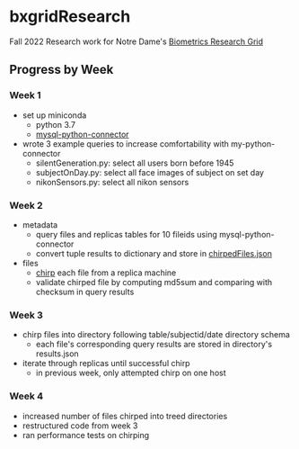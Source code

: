 # bxgridResearch
Fall 2022 Research work for Notre Dame's [Biometrics Research Grid](https://bxgrid.cse.nd.edu/browse.php)
## Progress by Week
### Week 1
- set up miniconda
  - python 3.7
  - [mysql-python-connector](https://dev.mysql.com/doc/connector-python/en/connector-python-example-connecting.html)
- wrote 3 example queries to increase comfortability with my-python-connector
  - silentGeneration.py: select all users born before 1945
  - subjectOnDay.py: select all face images of subject on set day
  - nikonSensors.py: select all nikon sensors
### Week 2
- metadata
  - query files and replicas tables for 10 fileids using mysql-python-connector
  - convert tuple results to dictionary and store in [chirpedFiles.json](https://github.com/lbraby/bxgridResearch/blob/main/Week02_chirpingFiles/chirpedFiles.json)
- files
  - [chirp](https://cctools.readthedocs.io/en/stable/chirp/) each file from a replica machine
  - validate chirped file by computing md5sum and comparing with checksum in query results
### Week 3
- chirp files into directory following table/subjectid/date directory schema
  - each file's corresponding query results are stored in directory's results.json
- iterate through replicas until successful chirp
  - in previous week, only attempted chirp on one host
### Week 4
- increased number of files chirped into treed directories
- restructured code from week 3
- ran performance tests on chirping
